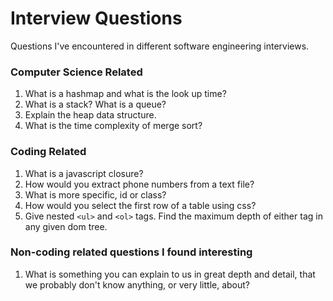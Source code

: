 # Interview Questions

Questions I've encountered in different software engineering interviews.

### Computer Science Related

1.  What is a hashmap and what is the look up time?
2.  What is a stack? What is a queue?
3.  Explain the heap data structure.
4.  What is the time complexity of merge sort?

### Coding Related

1.  What is a javascript closure?
2.  How would you extract phone numbers from a text file?
3.  What is more specific, id or class?
4.  How would you select the first row of a table using css?
5.  Give nested `<ul>` and `<ol>` tags. Find the maximum depth of either tag in any given dom tree.

### Non-coding related questions I found interesting

1.  What is something you can explain to us in great depth and detail, that we probably don't know anything, or very little, about?
